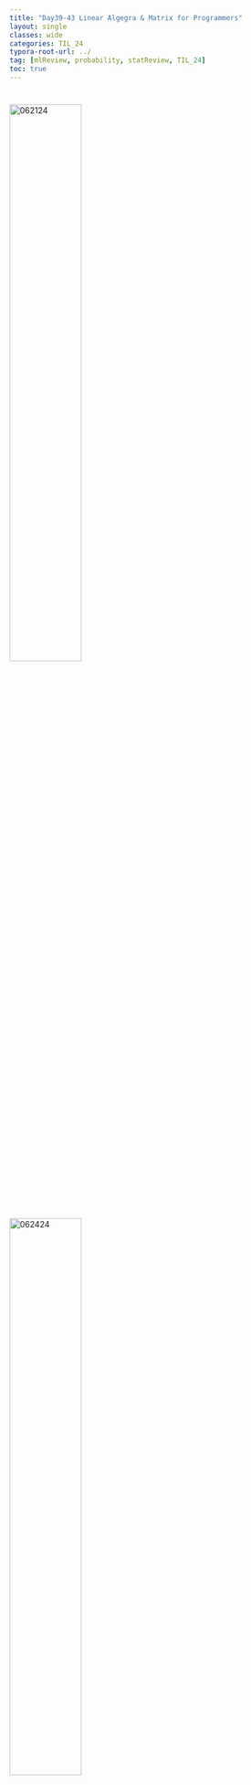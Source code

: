 ```yaml
---
title: "Day39-43 Linear Algegra & Matrix for Programmers"
layout: single
classes: wide
categories: TIL_24
typora-root-url: ../
tag: [mlReview, probability, statReview, TIL_24]
toc: true 
---
```


# 

<img src="/blog/images/2024-07-31-TIL24_Extra_Days(Day39-43)/B457B861-8C6C-41B1-928E-BC958A20FD07_1_105_c.jpeg" alt="062124" width="50%">

<img src="/blog/images/2024-07-31-TIL24_Extra_Days(Day39-43)/5E1AC6FA-D861-4134-9E70-992F2F6F37B3_1_105_c.jpeg" alt="062424" width="50%">

<img src="/blog/images/2024-07-31-TIL24_Extra_Days(Day39-43)/E244ACA1-40FF-4FD9-A847-F2D5085FD10E_1_105_c.jpeg" alt="062624" width="50%">

<img src="/blog/images/2024-07-31-TIL24_Extra_Days(Day39-43)/66C5DF58-519E-4BD4-9B7D-23FF83C4FD7F_1_105_c.jpeg" alt="070924" width="50%">

<img src="/blog/images/2024-07-31-TIL24_Extra_Days(Day39-43)/F2B28F86-A8AA-4BDB-858D-E0D45C8110B4_1_105_c.jpeg" alt="071524" width="50%">

<br><br>

*(Ace the Data Science Interview: 201 Real Interview Questions Asked By FAANG, Tech Startups, & Wall Street)*





<br><br>


